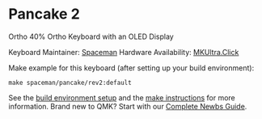 # Pancake 2

Ortho 40% Ortho Keyboard with an OLED Display

Keyboard Maintainer: [Spaceman](https://github.com/Spaceman)
Hardware Availability: [MKUltra.Click](https://mkultra.click/pancake-2/)

Make example for this keyboard (after setting up your build environment):

    make spaceman/pancake/rev2:default

See the [build environment setup](https://docs.qmk.fm/#/getting_started_build_tools) and the [make instructions](https://docs.qmk.fm/#/getting_started_make_guide) for more information. Brand new to QMK? Start with our [Complete Newbs Guide](https://docs.qmk.fm/#/newbs).
